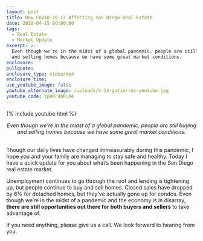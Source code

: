 ```yaml
---
layout: post
title: How COVID-19 Is Affecting San Diego Real Estate
date: 2020-04-15 00:00:00
tags:
  - Real Estate
  - Market Update
excerpt: >-
  Even though we’re in the midst of a global pandemic, people are still buying
  and selling homes because we have some great market conditions.
enclosure:
pullquote:
enclosure_type: video/mp4
enclosure_time:
use_youtube_image: false
youtube_alternate_image: /uploads/4-14-gutierrez-youtube.jpg
youtube_code: YpHKr4bRuX4
---
```


{% include youtube.html %}

<center><em>Even though we&rsquo;re in the midst of a global pandemic, people are still buying and selling homes because we have some great market conditions.</em></center>

<br>Though our daily lives have changed immeasurably during this pandemic, I hope you and your family are managing to stay safe and healthy. Today I have a quick update for you about what’s been happening in the San Diego real estate market.

Unemployment continues to go through the roof and lending is tightening up, but people continue to buy and sell homes. Closed sales have dropped by 6% for detached homes, but they’ve actually gone up for condos. Even though we’re in the midst of a pandemic and the economy is in disarray, **there are still opportunities out there for both buyers and sellers** to take advantage of.

If you need anything, please give us a call. We look forward to hearing from you.